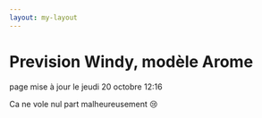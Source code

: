 ```yaml
---
layout: my-layout
---
```



# Prevision Windy, modèle Arome
page mise à jour le jeudi 20 octobre 12:16


Ca ne vole nul part malheureusement 😢


